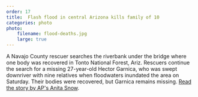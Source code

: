 ```yaml
---
order: 17
title:  Flash flood in central Arizona kills family of 10
categories: photo
photo:
    filename: flood-deaths.jpg
    large: true
---
```


A Navajo County rescuer searches the riverbank under the bridge where one body was recovered in Tonto National Forest, Ariz. Rescuers continue the search for a missing 27-year-old Hector Garnica, who was swept downriver with nine relatives when floodwaters inundated the area on Saturday. Their bodies were recovered, but Garnica remains missing. [Read the story by AP's Anita Snow](https://www.apnews.com/1a2f27e304b04d9ab000b4ea011ceb61/Arizona-flash-flood-kills-9-relatives-celebrating-birthday).
